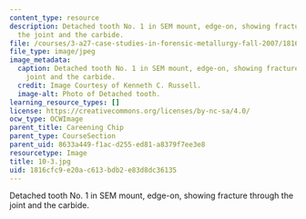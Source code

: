 ```yaml
---
content_type: resource
description: Detached tooth No. 1 in SEM mount, edge-on, showing fracture through
  the joint and the carbide.
file: /courses/3-a27-case-studies-in-forensic-metallurgy-fall-2007/1816cfc9e20ac613bdb2e83d8dc36135_10-3.jpg
file_type: image/jpeg
image_metadata:
  caption: Detached tooth No. 1 in SEM mount, edge-on, showing fracture through the
    joint and the carbide.
  credit: Image Courtesy of Kenneth C. Russell.
  image-alt: Photo of Detached tooth.
learning_resource_types: []
license: https://creativecommons.org/licenses/by-nc-sa/4.0/
ocw_type: OCWImage
parent_title: Careening Chip
parent_type: CourseSection
parent_uid: 8633a449-f1ac-d255-ed81-a8379f7ee3e8
resourcetype: Image
title: 10-3.jpg
uid: 1816cfc9-e20a-c613-bdb2-e83d8dc36135
---
```

Detached tooth No. 1 in SEM mount, edge-on, showing fracture through the joint and the carbide.